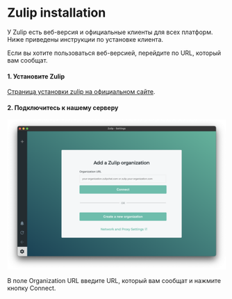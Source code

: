 # Zulip installation

У Zulip есть веб-версия и официальные клиенты для всех платформ. Ниже приведены инструкции по установке клиента.

Если вы хотите пользоваться веб-версией, перейдите по URL, который вам сообщат.

#### 1. Установите Zulip

[Страница установки zulip на официальном сайте](https://zulip.com/apps/).

#### 2. Подключитесь к нашему серверу

![Connect](installation/1.png)

В поле Organization URL введите URL, который вам сообщат и нажмите кнопку Connect.